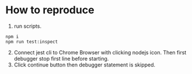 # How to reproduce

1. run scripts.

```
npm i
npm run test:inspect
```

2. Connect jest cli to Chrome Browser with clicking nodejs icon. Then first debugger stop first line before starting.
3. Click continue button then debugger statement is skipped.
